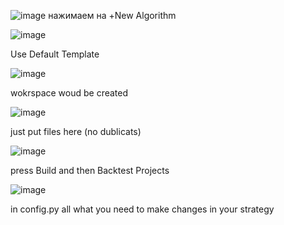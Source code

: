 ![image](https://github.com/user-attachments/assets/72d33215-41f0-43e5-8d6d-5145d9491508)
 нажимаем на +New Algorithm

![image](https://github.com/user-attachments/assets/dfcf7ed3-88d1-48d4-a794-43eec1ab552c)

Use Default Template

![image](https://github.com/user-attachments/assets/37f1f18e-0824-438c-9448-a6ac7863677b)

wokrspace woud be created

![image](https://github.com/user-attachments/assets/c81a4c5e-3e43-411f-a535-80c3fa8c8549)

just put files here (no dublicats)


![image](https://github.com/user-attachments/assets/7c885604-b450-4cbf-b0af-e88c09ec1b8a)

press Build and then Backtest Projects

![image](https://github.com/user-attachments/assets/b9efdc94-f07e-4323-b37e-02e89e546e75)

in config.py all what you need to make changes in your strategy 



